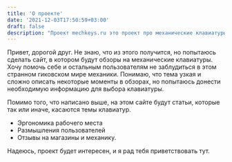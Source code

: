 ```yaml
---
title: 'О проекте'
date: '2021-12-03T17:50:59+03:00'
draft: false
description: "Проект mechkeys.ru это проект про механические клавиатуры и все что связанно с этим."
---
```


Привет, дорогой друг.
Не знаю, что из этого получится, но попытаюсь сделать сайт, в котором будут обзоры на механические клавиатуры. Хочу помочь себе и остальным пользователям не заблудиться в этом странном гиковском мире механики. Понимаю, что тема узкая и сложно описать некоторые моменты в обзорах, но попытаюсь донести необходимую информацию для выбора клавиатуры.

Помимо того, что написано выше, на этом сайте будут статьи, которые так или иначе, касаются темы клавиатур.

- Эргономика рабочего места
- Размышления пользователей
- Отзывы на магазины и механику.

Надеюсь, проект будет интересен, и я рад тебя приветствовать тут.


